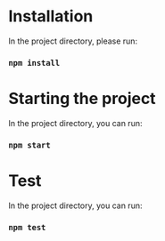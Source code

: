 # Installation

In the project directory, please run:

### `npm install`

# Starting the project

In the project directory, you can run:

### `npm start`

# Test

In the project directory, you can run:

### `npm test`
